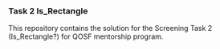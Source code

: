 ### Task 2 Is_Rectangle
This repository contains the solution for the Screening Task 2 (Is_Rectangle?) for QOSF mentorship program.
